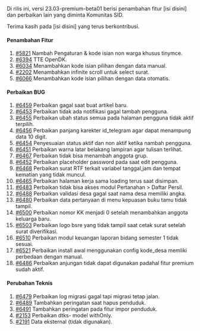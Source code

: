 Di rilis ini, versi 23.03-premium-beta01 berisi penambahan fitur [isi disini] dan perbaikan lain yang diminta Komunitas SID.

Terima kasih pada [isi disini] yang terus berkontribusi.

#### Penambahan Fitur

1. [#5821](https://github.com/OpenSID/OpenSID/issues/5821) Nambah Pengaturan & kode isian non warga khusus tinymce.
2. [#6394](https://github.com/OpenSID/OpenSID/issues/6394) TTE OpenDK.
3. [#6034](https://github.com/OpenSID/OpenSID/issues/6034) Menambahkan kode isian pilihan dengan data manual.
4. [#2202](https://github.com/OpenSID/premium/issues/2202) Menambahkan infinite scroll untuk select surat.
5. [#6066](https://github.com/OpenSID/OpenSID/issues/6066) Menambahkan kode isian pilihan dengan data otomatis.

#### Perbaikan BUG

1. [#6459](https://github.com/OpenSID/OpenSID/issues/6459) Perbaikan gagal saat buat artikel baru.
2. [#6453](https://github.com/OpenSID/OpenSID/issues/6453) Perbaikan tidak ada notifikasi gagal tambah pengguna.
3. [#6455](https://github.com/OpenSID/OpenSID/issues/6455) Perbaikan ubah status semua pada halaman pengguna tidak aktif terpilih.
4. [#6456](https://github.com/OpenSID/OpenSID/issues/6456) Perbaikan panjang karekter id_telegram agar dapat menampung data 10 digit.
5. [#6454](https://github.com/OpenSID/OpenSID/issues/6454) Penyesuaian status aktif dan non aktif ketika nambah pengguna.
6. [#6451](https://github.com/OpenSID/OpenSID/issues/6451) Perbaikan warna latar belakang lampiran agar tulisan terlihat.
7. [#6467](https://github.com/OpenSID/OpenSID/issues/6467) Perbaikan tidak bisa menambah anggota grup.
8. [#6452](https://github.com/OpenSID/OpenSID/issues/6452) Perbaikan placeholder password pada saat edit pengguna.
9. [#6468](https://github.com/OpenSID/OpenSID/issues/6468) Perbaikan surat RTF terkait variabel tanggal,jam dan tempat kematian yang tidak muncul.
10. [#6465](https://github.com/OpenSID/OpenSID/issues/6465) Perbaikan halaman kerja sama loading terus saat disimpan.
11. [#6483](https://github.com/OpenSID/OpenSID/issues/6483) Perbaikan tidak bisa akses modul Pertanahan > Daftar Persil.
12. [#6488](https://github.com/OpenSID/OpenSID/issues/6488) Perbaikan validasi desa gagal saat nama desa memiliki angka.
13. [#6480](https://github.com/OpenSID/OpenSID/issues/6480) Perbaikan data pertanyaan di menu kepuasan buku tamu tidak tampil.
14. [#6500](https://github.com/OpenSID/OpenSID/issues/6500) Perbaikan nomor KK menjadi 0 setelah menambahkan anggota keluarga baru.
15. [#6503](https://github.com/OpenSID/OpenSID/issues/6503) Perbaikan logo bsre yang tidak tampil saat cetak surat setelah surat diverifikasi.
16. [#6510](https://github.com/OpenSID/OpenSID/issues/6510) Perbaikan modul keuangan laporan bidang semester 1 tidak sesuai.
17. [#6521](https://github.com/OpenSID/OpenSID/issues/6521) Perbaikan install awal menggunakan config kode_desa memliki perbedaan dengan manual.
18. [#6486](https://github.com/OpenSID/OpenSID/issues/6486) Perbaikan anjungan tidak dapat digunakan padahal fitur premium sudah aktif.

#### Perubahan Teknis

1. [#6479](https://github.com/OpenSID/OpenSID/issues/6479) Perbaikan log migrasi gagal tapi migrasi tetap jalan.
2. [#6489](https://github.com/OpenSID/OpenSID/issues/6489) Tambahkan peringatan saat hapus penduduk.
3. [#6491](https://github.com/OpenSID/OpenSID/issues/6491) Tambahkan peringatan pada fitur impor penduduk.
4. [#2153](https://github.com/OpenSID/premium/issues/2153) Perbaikan dtks- model withOnly.
5. [#2191](https://github.com/OpenSID/premium/issues/2191) Data eksternal (tidak digunakan).
